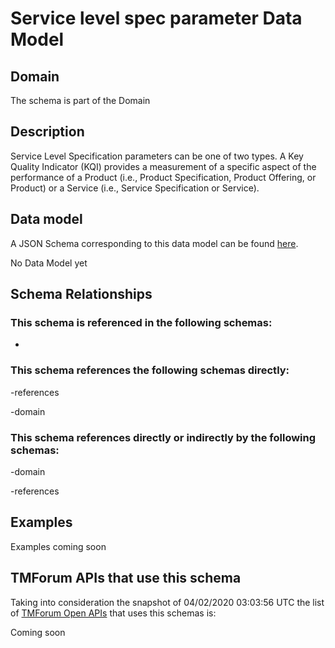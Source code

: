 # Service level spec parameter Data Model

## Domain

The  schema is part of the  Domain

## Description

Service Level Specification parameters can be one of two types. A Key Quality Indicator (KQI) 
provides a measurement of a specific aspect of the performance of a Product (i.e., Product 
Specification, Product Offering, or Product) or a Service (i.e., Service Specification or Service).

## Data model

A JSON Schema corresponding to this data model can be found
[here](https://github.com/tmforum-rand/schemas/blob/candidates/Service/ServiceLevelSpecParameter.schema.json).

No Data Model yet

## Schema Relationships

### This schema is referenced in the following schemas:

-

### This schema references the following schemas directly:

-references

-domain

### This schema references directly or indirectly by the following schemas:

-domain

-references



## Examples

Examples coming soon

## TMForum APIs that use this schema

Taking into consideration the snapshot of 04/02/2020 03:03:56 UTC the list of [TMForum Open APIs](https://www.tmforum.org/open-apis/) that uses this schemas is:

Coming soon